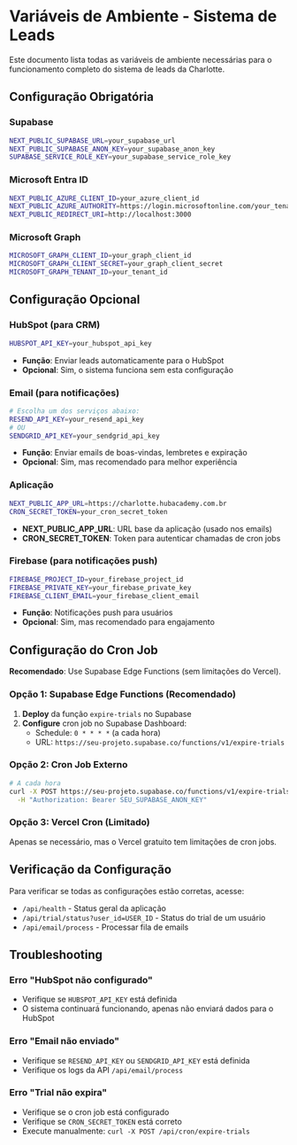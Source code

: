 # Variáveis de Ambiente - Sistema de Leads

Este documento lista todas as variáveis de ambiente necessárias para o funcionamento completo do sistema de leads da Charlotte.

## Configuração Obrigatória

### Supabase
```bash
NEXT_PUBLIC_SUPABASE_URL=your_supabase_url
NEXT_PUBLIC_SUPABASE_ANON_KEY=your_supabase_anon_key
SUPABASE_SERVICE_ROLE_KEY=your_supabase_service_role_key
```

### Microsoft Entra ID
```bash
NEXT_PUBLIC_AZURE_CLIENT_ID=your_azure_client_id
NEXT_PUBLIC_AZURE_AUTHORITY=https://login.microsoftonline.com/your_tenant_id
NEXT_PUBLIC_REDIRECT_URI=http://localhost:3000
```

### Microsoft Graph
```bash
MICROSOFT_GRAPH_CLIENT_ID=your_graph_client_id
MICROSOFT_GRAPH_CLIENT_SECRET=your_graph_client_secret
MICROSOFT_GRAPH_TENANT_ID=your_tenant_id
```

## Configuração Opcional

### HubSpot (para CRM)
```bash
HUBSPOT_API_KEY=your_hubspot_api_key
```
- **Função**: Enviar leads automaticamente para o HubSpot
- **Opcional**: Sim, o sistema funciona sem esta configuração

### Email (para notificações)
```bash
# Escolha um dos serviços abaixo:
RESEND_API_KEY=your_resend_api_key
# OU
SENDGRID_API_KEY=your_sendgrid_api_key
```
- **Função**: Enviar emails de boas-vindas, lembretes e expiração
- **Opcional**: Sim, mas recomendado para melhor experiência

### Aplicação
```bash
NEXT_PUBLIC_APP_URL=https://charlotte.hubacademy.com.br
CRON_SECRET_TOKEN=your_cron_secret_token
```
- **NEXT_PUBLIC_APP_URL**: URL base da aplicação (usado nos emails)
- **CRON_SECRET_TOKEN**: Token para autenticar chamadas de cron jobs

### Firebase (para notificações push)
```bash
FIREBASE_PROJECT_ID=your_firebase_project_id
FIREBASE_PRIVATE_KEY=your_firebase_private_key
FIREBASE_CLIENT_EMAIL=your_firebase_client_email
```
- **Função**: Notificações push para usuários
- **Opcional**: Sim, mas recomendado para engajamento

## Configuração do Cron Job

**Recomendado**: Use Supabase Edge Functions (sem limitações do Vercel).

### Opção 1: Supabase Edge Functions (Recomendado)
1. **Deploy** da função `expire-trials` no Supabase
2. **Configure** cron job no Supabase Dashboard:
   - Schedule: `0 * * * *` (a cada hora)
   - URL: `https://seu-projeto.supabase.co/functions/v1/expire-trials`

### Opção 2: Cron Job Externo
```bash
# A cada hora
curl -X POST https://seu-projeto.supabase.co/functions/v1/expire-trials \
  -H "Authorization: Bearer SEU_SUPABASE_ANON_KEY"
```

### Opção 3: Vercel Cron (Limitado)
Apenas se necessário, mas o Vercel gratuito tem limitações de cron jobs.

## Verificação da Configuração

Para verificar se todas as configurações estão corretas, acesse:

- `/api/health` - Status geral da aplicação
- `/api/trial/status?user_id=USER_ID` - Status do trial de um usuário
- `/api/email/process` - Processar fila de emails

## Troubleshooting

### Erro "HubSpot não configurado"
- Verifique se `HUBSPOT_API_KEY` está definida
- O sistema continuará funcionando, apenas não enviará dados para o HubSpot

### Erro "Email não enviado"
- Verifique se `RESEND_API_KEY` ou `SENDGRID_API_KEY` está definida
- Verifique os logs da API `/api/email/process`

### Erro "Trial não expira"
- Verifique se o cron job está configurado
- Verifique se `CRON_SECRET_TOKEN` está correto
- Execute manualmente: `curl -X POST /api/cron/expire-trials`
